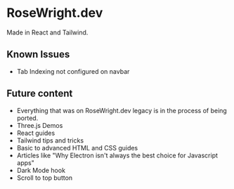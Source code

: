 # RoseWright.dev
Made in React and Tailwind.

## Known Issues
- Tab Indexing not configured on navbar

## Future content
- Everything that was on RoseWright.dev legacy is in the process of being ported.
- Three.js Demos
- React guides
- Tailwind tips and tricks
- Basic to advanced HTML and CSS guides
- Articles like "Why Electron isn't always the best choice for Javascript apps" 
- Dark Mode hook
- Scroll to top button
